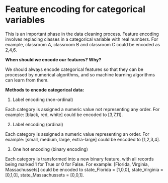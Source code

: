# Feature encoding for categorical variables

This is an important phase in the data cleaning process. Feature encoding involves replacing classes in a categorical variable with real numbers. For example, classroom A, classroom B and classroom C could be encoded as 2,4,6.

**When should we encode our features? Why?**

We should always encode categorical features so that they can be processed by numerical algorithms, and so machine learning algorithms can learn from them.

**Methods to encode categorical data:**

1. Label encoding (non-ordinal)

Each category is assigned a numeric value not representing any order. For example: [black, red, white] could be encoded to [3,7,11].

2. Label encoding (ordinal)

Each category is assigned a numeric value representing an order. For example: [small, medium, large, extra-large] could be encoded to [1,2,3,4].

3. One hot encoding (binary encoding)

Each category is transformed into a new binary feature, with all records being marked 1 for True or 0 for False. For example: [Florida, Virginia, Massachussets] could be encoded to state_Florida = [1,0,0], state_Virginia = [0,1,0], state_Massachussets = [0,0,1].

